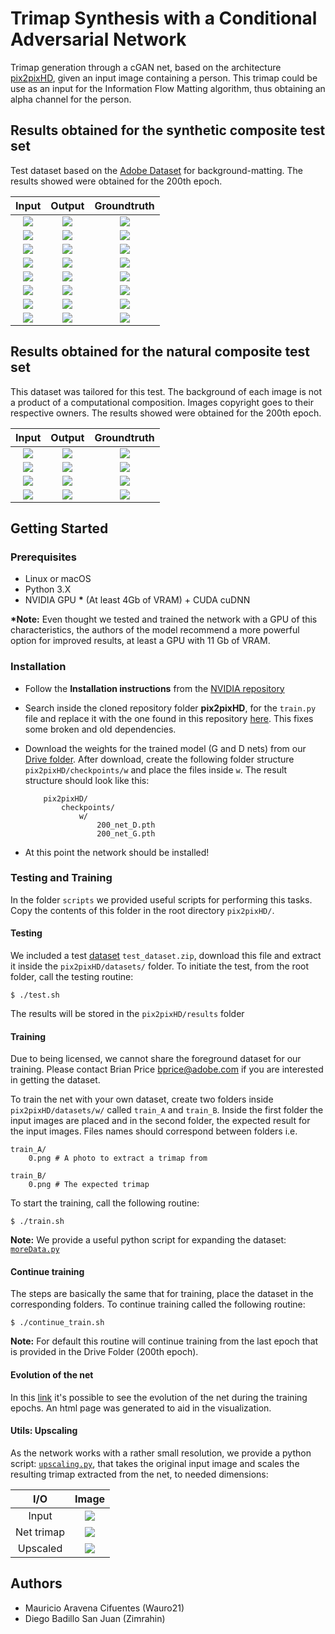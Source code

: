 # Trimap Synthesis with a Conditional Adversarial Network

Trimap generation through a cGAN net, based on the architecture [pix2pixHD](https://github.com/NVIDIA/pix2pixHD), given an input image containing a person. This trimap could be use as an input for the Information Flow Matting algorithm, thus obtaining an alpha channel for the person.

## Results obtained for the synthetic composite test set

Test dataset based on the [Adobe Dataset](https://sites.google.com/view/deepimagematting) for background-matting. The results showed were obtained for the 200th epoch.

Input | Output| Groundtruth|
:----:|:-----:|:-----------:
![](test_results/synth/0_input_label.jpg)|![](test_results/synth/0_synthesized_image.jpg)| ![](test_results/synth/0.png)
![](test_results/synth/2_input_label.jpg)|![](test_results/synth/2_synthesized_image.jpg)| ![](test_results/synth/2.png)
![](test_results/synth/3_input_label.jpg)|![](test_results/synth/3_synthesized_image.jpg)| ![](test_results/synth/3.png)
![](test_results/synth/5_input_label.jpg)|![](test_results/synth/5_synthesized_image.jpg)| ![](test_results/synth/5.png)
![](test_results/synth/6_input_label.jpg)|![](test_results/synth/6_synthesized_image.jpg)| ![](test_results/synth/6.png)
![](test_results/synth/8_input_label.jpg)|![](test_results/synth/8_synthesized_image.jpg)| ![](test_results/synth/8.png)
![](test_results/synth/9_input_label.jpg)|![](test_results/synth/9_synthesized_image.jpg)| ![](test_results/synth/9.png)
![](test_results/synth/10_input_label.jpg)|![](test_results/synth/10_synthesized_image.jpg)| ![](test_results/synth/10.png)

## Results obtained for the natural composite test set

This dataset was tailored for this test. The background of each image is not a product of a computational composition. Images copyright goes to their respective owners. The results showed were obtained for the 200th epoch.

Input | Output| Groundtruth|
:----:|:-----:|:-----------:
![](test_results/natural/1_input_label.jpg)|![](test_results/natural/1_synthesized_image.jpg)| ![](test_results/natural/1.png)
![](test_results/natural/2_input_label.jpg)|![](test_results/natural/2_synthesized_image.jpg)| ![](test_results/natural/2.png)
![](test_results/natural/3_input_label.jpg)|![](test_results/natural/3_synthesized_image.jpg)| ![](test_results/natural/3.png)
![](test_results/natural/4_input_label.jpg)|![](test_results/natural/4_synthesized_image.jpg)| ![](test_results/natural/4.png)

## Getting Started

### Prerequisites
- Linux or macOS
- Python 3.X
- NVIDIA GPU __*__ (At least 4Gb of VRAM) + CUDA cuDNN

__*Note:__ Even thought we tested and trained the network with a GPU of this characteristics, the authors of the model recommend a more powerful option for improved results, at least a GPU with 11 Gb of VRAM.

### Installation
- Follow the **Installation instructions** from the [NVIDIA repository](https://github.com/NVIDIA/pix2pixHD#installation)

- Search inside the cloned repository folder __pix2pixHD__, for the `train.py` file and replace it with the one found in this repository [here](train.py). This fixes some broken and old dependencies.

- Download the weights for the trained model (G and D nets) from our [Drive folder](https://drive.google.com/drive/folders/161S-NxOAmuIfHN-Ol2osE6sYp45fZHUK?usp=sharing). After download, create the following folder structure `pix2pixHD/checkpoints/w` and place the files inside `w`. The result structure should look like this:
	```
		pix2pixHD/
			checkpoints/
				w/
					200_net_D.pth
					200_net_G.pth
	```
- At this point the network should be installed!

### Testing and Training

In the folder `scripts` we provided useful scripts for performing this tasks. Copy the contents of this folder in the root directory `pix2pixHD/`.

#### Testing

We included a test [dataset](datasets/) `test_dataset.zip`, download this file and extract it inside the `pix2pixHD/datasets/` folder. To initiate the test, from the root folder, call the testing routine:
```
$ ./test.sh
```
The results will be stored in the `pix2pixHD/results` folder

#### Training
Due to being licensed, we cannot share the foreground dataset for our training. Please contact Brian Price  <bprice@adobe.com> if you are interested in getting the dataset.

To train the net with your own dataset, create two folders inside `pix2pixHD/datasets/w/` called `train_A` and `train_B`. Inside the first folder the input images are placed and in the second folder, the expected result for the input images. Files names should correspond between folders i.e.
```
train_A/
	0.png # A photo to extract a trimap from

train_B/
	0.png # The expected trimap
```

To start the training, call the following routine:
```
$ ./train.sh
```

**Note:** We provide a useful python script for expanding the dataset: [`moreData.py`](datasets/moreData.py)

#### Continue training

The steps are basically the same that for training, place the dataset in the corresponding folders. To continue training called the following routine:
```
$ ./continue_train.sh
```

**Note:** For default this routine will continue training from the last epoch that is provided in the Drive Folder (200th epoch).

#### Evolution of the net

In this [link](https://htmlpreview.github.io/?https://github.com/Wauro21/gan_trimap/blob/main/docs/index.html) it's possible to see the evolution of the net during the training epochs. An html page was generated to aid in the visualization.

#### Utils: Upscaling

As the network works with a rather small resolution, we provide a python script: [`upscaling.py`](upscaling/upscaling.py), that takes the original input image and scales the resulting trimap extracted from the net, to needed dimensions:

I/O | Image |
:----:|:-----:|
Input | ![](upscaling/A1.png)
Net trimap | ![](upscaling/A2.jpg)
Upscaled | ![](upscaling/upscaled.png)

## Authors
- Mauricio Aravena Cifuentes (Wauro21)
- Diego Badillo San Juan (Zimrahin)
